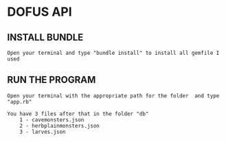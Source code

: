# DOFUS API #

## INSTALL BUNDLE ##

	Open your terminal and type "bundle install" to install all gemfile I used

## RUN THE PROGRAM ##

	Open your terminal with the appropriate path for the folder  and type "app.rb"

	You have 3 files after that in the folder "db"
		1 - cavemonsters.json
		2 - herbplainmonsters.json
		3 - larves.json